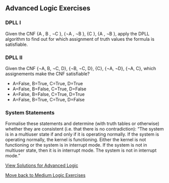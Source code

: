 ## Advanced Logic Exercises

### DPLL I
Given the CNF \{A , B , ¬C \}, \{¬A , ¬B \}, \{C \}, \{A , ¬B \}, apply the DPLL algorithm to find out for which assignment of truth values the formula is satisfiable.

### DPLL II
Given the CNF \{¬A, B, ¬C, D\}, \{¬B, ¬C, D\}, \{C\}, \{¬A, ¬D\}, \{¬A, C\}, which assignements make the CNF satisfiable?
- A=False, B=True, C=True, D=True
- A=False, B=False, C=True, D=False
- A=False, B=False, C=True, D=True
- A=False, B=True, C=True, D=False

### System Statements
Formalise these statements and determine (with truth tables or otherwise) whether they are consistent (i.e. that there is no contradiction):
“The system is in a multiuser state if and only if it is operating normally. If the system is operating normally, the kernel is functioning. Either the kernel is not functioning or the system is in interrupt mode. If the system is not in multiuser state, then it is in interrupt mode. The system is not in interrupt mode.”

[View Solutions for Advanced Logic](https://github.com/UMdecisionsupport/DecisionSupport2023/blob/main/Logic/Solutions/Advanced_Solutions.md)

[Move back to Medium Logic Exercises](https://github.com/UMdecisionsupport/DecisionSupport2023/blob/main/Logic/Medium.md)

